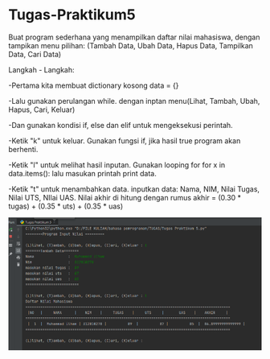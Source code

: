 # Tugas-Praktikum5
Buat program sederhana yang menampilkan daftar nilai mahasiswa, dengan tampikan menu pilihan: (Tambah Data, Ubah Data, Hapus Data, Tampilkan Data, Cari Data)

Langkah - Langkah:

-Pertama kita membuat dictionary kosong data = {}

-Lalu gunakan perulangan while. dengan inptan menu(Lihat, Tambah, Ubah, Hapus, Cari, Keluar)

-Dan gunakan kondisi if, else dan elif untuk mengeksekusi perintah.

-Ketik "k" untuk keluar. Gunakan fungsi if, jika hasil true program akan berhenti.

-Ketik "l" untuk melihat hasil inputan. Gunakan looping for for x in data.items(): lalu masukan printah print data.

-Ketik "t" untuk menambahkan data. inputkan data: Nama, NIM, Nilai Tugas, Nilai UTS, NIlai UAS. Nilai akhir di hitung dengan rumus akhir = (0.30 * tugas) + (0.35 * uts) + (0.35 * uas)


![screen 1](/gambar/screen1.png)
